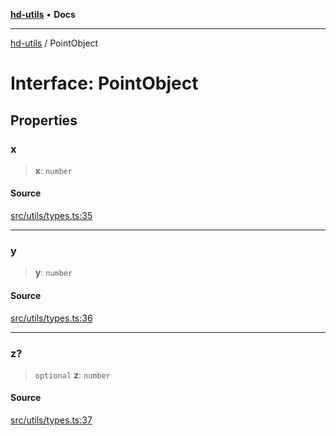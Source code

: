 [**hd-utils**](../README.md) • **Docs**

***

[hd-utils](../globals.md) / PointObject

# Interface: PointObject

## Properties

### x

> **x**: `number`

#### Source

[src/utils/types.ts:35](https://github.com/AhmadHddad/h-utils/blob/f7bb9ae71f981ffef49079271b9540862594b7e6/src/utils/types.ts#L35)

***

### y

> **y**: `number`

#### Source

[src/utils/types.ts:36](https://github.com/AhmadHddad/h-utils/blob/f7bb9ae71f981ffef49079271b9540862594b7e6/src/utils/types.ts#L36)

***

### z?

> `optional` **z**: `number`

#### Source

[src/utils/types.ts:37](https://github.com/AhmadHddad/h-utils/blob/f7bb9ae71f981ffef49079271b9540862594b7e6/src/utils/types.ts#L37)
